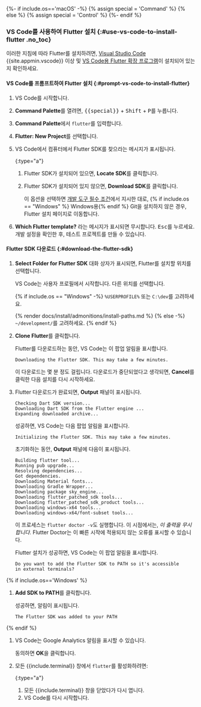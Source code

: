 {%- if include.os=='macOS' -%}
{% assign special = 'Command' %}
{% else %}
{% assign special = 'Control' %}
{%- endif %}

### VS Code를 사용하여 Flutter 설치 {:#use-vs-code-to-install-flutter .no_toc}

이러한 지침에 따라 Flutter를 설치하려면, 
[Visual Studio Code][] {{site.appmin.vscode}} 이상 및 
[VS Code용 Flutter 확장 프로그램][Flutter extension for VS Code]이 설치되어 있는지 확인하세요.

#### VS Code를 프롬프트하여 Flutter 설치 {:#prompt-vs-code-to-install-flutter}

1. VS Code를 시작합니다.

1. **Command Palette**를 열려면, 
   <kbd>{{special}}</kbd> + <kbd>Shift</kbd> + <kbd>P</kbd>를 누릅니다.

2. **Command Palette**에서 `flutter`를 입력합니다.

3. **Flutter: New Project**를 선택합니다.

4. VS Code에서 컴퓨터에서 Flutter SDK를 찾으라는 메시지가 표시됩니다.

   {:type="a"}
   1. Flutter SDK가 설치되어 있으면, **Locate SDK**를 클릭합니다.

   1. Flutter SDK가 설치되어 있지 않으면, **Download SDK**를 클릭합니다.

      이 옵션을 선택하면 [개발 도구 필수 조건][development tools prerequisites]에서 지시한 대로, 
      {% if include.os == "Windows" %} Windows용{% endif %} Git을 설치하지 않은 경우, 
      Flutter 설치 페이지로 이동합니다.

5. **Which Flutter template?** 라는 메시지가 표시되면 무시합니다. 
   <kbd>Esc</kbd>를 누르세요. 
   개발 설정을 확인한 후, 테스트 프로젝트를 만들 수 있습니다.

#### Flutter SDK 다운로드 {:#download-the-flutter-sdk}

1. **Select Folder for Flutter SDK** 대화 상자가 표시되면, Flutter를 설치할 위치를 선택합니다.

   VS Code는 사용자 프로필에서 시작합니다. 다른 위치를 선택합니다.

   {% if include.os == "Windows" -%}
   `%USERPROFILE%` 또는 `C:\dev`를 고려하세요.

   {% render docs/install/admonitions/install-paths.md %}
   {% else -%}
   `~/development/`를 고려하세요.
   {% endif %}

2. **Clone Flutter**를 클릭합니다.

   Flutter를 다운로드하는 동안, VS Code는 이 팝업 알림을 표시합니다.

   ```console
   Downloading the Flutter SDK. This may take a few minutes.
   ```

   이 다운로드는 몇 분 정도 걸립니다.
   다운로드가 중단되었다고 생각되면, **Cancel**를 클릭한 다음 설치를 다시 시작하세요.

3. Flutter 다운로드가 완료되면, **Output** 패널이 표시됩니다.

   ```console
   Checking Dart SDK version...
   Downloading Dart SDK from the Flutter engine ...
   Expanding downloaded archive...
   ```

   성공하면, VS Code는 다음 팝업 알림을 표시합니다.

   ```console
   Initializing the Flutter SDK. This may take a few minutes.
   ```

   초기화하는 동안, **Output** 패널에 다음이 표시됩니다.

   ```console
   Building flutter tool...
   Running pub upgrade...
   Resolving dependencies...
   Got dependencies.
   Downloading Material fonts...
   Downloading Gradle Wrapper...
   Downloading package sky_engine...
   Downloading flutter_patched_sdk tools...
   Downloading flutter_patched_sdk_product tools...
   Downloading windows-x64 tools...
   Downloading windows-x64/font-subset tools...
   ```

   이 프로세스는 `flutter doctor -v`도 실행합니다.
   이 시점에서는, _이 출력을 무시합니다._
   Flutter Doctor는 이 빠른 시작에 적용되지 않는 오류를 표시할 수 있습니다.

   Flutter 설치가 성공하면, VS Code는 이 팝업 알림을 표시합니다.

   ```console
   Do you want to add the Flutter SDK to PATH so it's accessible
   in external terminals?
   ```

{% if include.os=='Windows' %}

1. **Add SDK to PATH**를 클릭합니다.

   성공하면, 알림이 표시됩니다.

   ```console
   The Flutter SDK was added to your PATH
   ```

{% endif %}

1. VS Code는 Google Analytics 알림을 표시할 수 있습니다.

   동의하면 **OK**을 클릭합니다.

2. 모든 {{include.terminal}} 창에서 `flutter`를 활성화하려면:

   {:type="a"}
   1. 모든 {{include.terminal}} 창을 닫았다가 다시 엽니다.
   2. VS Code를 다시 시작합니다.

[development tools prerequisites]: #development-tools
[Visual Studio Code]: https://code.visualstudio.com/docs/setup/mac
[Flutter extension for VS Code]: https://marketplace.visualstudio.com/items?itemName=Dart-Code.flutter
